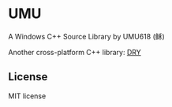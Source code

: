 # UMU

A Windows C++ Source Library by UMU618 (稣)

Another cross-platform C++ library: [DRY](https://github.com/UMU618/dry)

## License

MIT license
